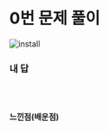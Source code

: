 # 0번 문제 풀이
![install](https://user-images.githubusercontent.com/81015704/118363567-f8164980-b5cf-11eb-9ee4-bd03e4202079.png)

### 내 답
<pre><code>

</code></pre>


#### 느낀점(배운점)
